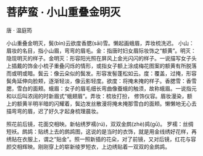 <link href="../../css/style.css" rel="stylesheet" type="text/css" />

# 菩萨蛮 · 小山重叠金明灭

<span class="r">唐 · 温庭筠

<div class="p">

小山重叠金明灭，鬓(bìn)云欲度香腮(sāi)雪。懒起画蛾眉，弄妆梳洗迟。
<span class="comment">小山：眉妆的名目，指小山眉，弯弯的眉毛。金：指唐时妇女眉际妆饰之“额黄”。明灭：隐现明灭的样子。金明灭：形容阳光照在屏风上金光闪闪的样子。一说描写女子头上插戴的饰金小梳子重叠闪烁的情形，或指女子额上涂成梅花图案的额黄有所脱落而或明或暗。鬓云：像云朵似的鬓发。形容发髻蓬松如云。度：覆盖，过掩，形容鬓角延伸向脸颊，逐渐轻淡，像云影轻度。欲度：将掩未掩的样子。香腮雪：香雪腮，雪白的面颊。蛾眉：女子的眉毛细长弯曲像蚕蛾的触须，故称蛾眉。一说指元和以后叫浓阔的时新眉式“蛾翅眉”。弄妆：梳妆打扮， 修饰仪容。眉妆漫染，额上的额黄半明半暗的闪耀着，鬓边发丝散漫将掩未掩那雪白的面颊。懒懒地无心去描弯弯的眉，迟了好久才起身梳理晨妆。

照花前后镜，花面交相映。新帖绣罗襦(rú)，双双金鹧(zhè)鸪(gū)。 
<span class="comment">罗襦：丝绸短袄。鹧鸪：贴绣上去的鹧鸪图，这说的是当时的衣饰，就是用金线绣好花样，再绣贴在衣服上，谓之“贴金”。照一照新插的花朵，对了前镜，又对后镜，红花与容颜交相辉映。刚刚穿上的崭新绫罗短衣，上边绣贴着一双双的金鹧鸪。

